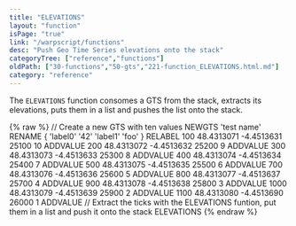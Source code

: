 ```yaml
---
title: "ELEVATIONS"
layout: "function"
isPage: "true"
link: "/warpscript/functions"
desc: "Push Geo Time Series elevations onto the stack"
categoryTree: ["reference","functions"]
oldPath: ["30-functions","50-gts","221-function_ELEVATIONS.html.md"]
category: "reference"
---
```

 

The `ELEVATIONS` function consomes a GTS from the stack, extracts its  elevations, puts them in a list and pushes the list onto the stack.

{% raw %}
<warp10-warpscript-widget backend="{{backend}}"  exec-endpoint="{{execEndpoint}}">// Create a new GTS with ten values 
NEWGTS 
'test name'
RENAME
{ 'label0' '42' 'label1' 'foo' }
RELABEL
100  48.4313071 -4.4513631 25100 10 ADDVALUE
200  48.4313072 -4.4513632 25200  9 ADDVALUE
300  48.4313073 -4.4513633 25300  8 ADDVALUE
400  48.4313074 -4.4513634 25400  7 ADDVALUE
500  48.4313075 -4.4513635 25500  6 ADDVALUE
700  48.4313076 -4.4513636 25600  5 ADDVALUE
800  48.4313077 -4.4513637 25700  4 ADDVALUE
900  48.4313078 -4.4513638 25800  3 ADDVALUE
1000 48.4313079 -4.4513639 25900  2 ADDVALUE
1100 48.4313080 -4.4513690 26000  1 ADDVALUE
// Extract the ticks with the ELEVATIONS funtion, put them in a list and push it onto the stack
ELEVATIONS
</warp10-warpscript-widget>
{% endraw %}
